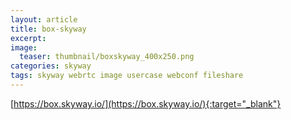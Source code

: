 ```yaml
---
layout: article
title: box-skyway
excerpt: 
image:
  teaser: thumbnail/boxskyway_400x250.png
categories: skyway
tags: skyway webrtc image usercase webconf fileshare
---
```



[https://box.skyway.io/](https://box.skyway.io/){:target="_blank"}